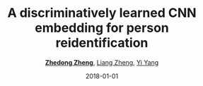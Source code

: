 ---
title: "A discriminatively learned CNN embedding for person reidentification"
collection: publications
permalink: /publication/A-discri2018
date: 2018-01-01
doi: 10.1145/3159171
venue: 'ACM Transactions on Multimedia Computing, Communications, and Applications (TOMM)'
paperurl: 'https://zdzheng.xyz/files/TOMM18.pdf'
code: 'https://github.com/layumi/2016_person_re-ID'
author: '<a href=&quot;https://zdzheng.xyz/authors/Zhedong-Zheng&quot;><strong>Zhedong Zheng</strong></a>,  <a href=&quot;https://zdzheng.xyz/authors/Liang-Zheng&quot;>Liang Zheng</a>,  <a href=&quot;https://zdzheng.xyz/authors/Yi-Yang&quot;>Yi Yang</a>'
citation: ' Zhedong Zheng,  Liang Zheng,  Yi Yang, &quot;A discriminatively learned CNN embedding for person reidentification.&quot; ACM Transactions on Multimedia Computing, Communications, and Applications (TOMM), 2018. DOI: 10.1145/3159171'
pub_year: '2018'
bib: >
    @article{zheng2018discriminatively,  
    author = "Zheng, Zhedong and Zheng, Liang and Yang, Yi",  
    doi = "10.1145/3159171",  
    title = "A discriminatively learned CNN embedding for person reidentification",  
    journal = "ACM Transactions on Multimedia Computing, Communications, and Applications (TOMM)",  
    volume = "14",  
    number = "1",  
    pages = "13",  
    year = "2018",  
    publisher = "ACM",  
    code = "https://github.com/layumi/2016\_person\_re-ID",  
    url = "https://zdzheng.xyz/files/TOMM18.pdf"
    }

---